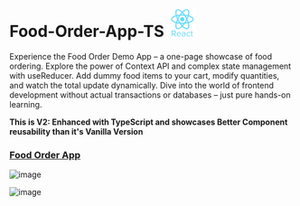 
# Food-Order-App-TS <a href="https://reactjs.org/" target="_blank" rel="noreferrer"> <img src="https://raw.githubusercontent.com/devicons/devicon/master/icons/react/react-original-wordmark.svg" alt="react" width="50" height="50"/> </a>
Experience the Food Order Demo App – a one-page showcase of food ordering. Explore the power of Context API and complex state management with useReducer. Add dummy food items to your cart, modify quantities, and watch the total update dynamically. Dive into the world of frontend development without actual transactions or databases – just pure hands-on learning. 

**This is V2: Enhanced with TypeScript and showcases Better Component reusability than it's Vanilla Version**
### [Food Order App](https://i-muhammad-zain-i.github.io/Food-Order-App-TS/)


![image](https://github.com/I-Muhammad-Zain-I/Food-Order-App/assets/104026725/b5110059-957b-435c-8ff7-53a726a32ef9)


![image](https://github.com/I-Muhammad-Zain-I/Food-Order-App/assets/104026725/1672461d-7a41-497b-a6a4-0829e8aff627)



